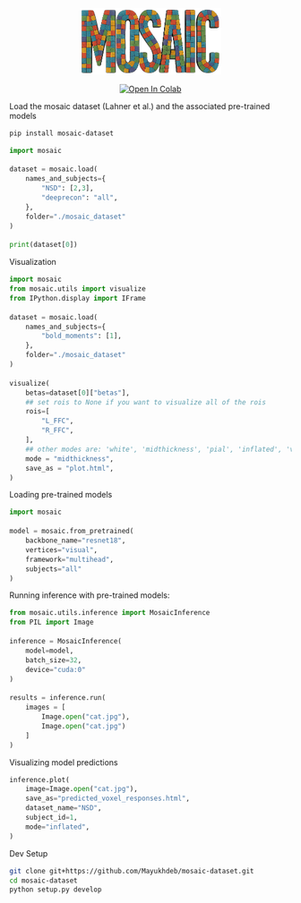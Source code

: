 <p align="center">
    <img src="https://github.com/murtylab/mosaic-dataset/raw/master/images/banner.png" alt="mosaic-dataset banner" width="50%">
</p>

<p align="center">
    <a href="https://colab.research.google.com/github/murtylab/mosaic-dataset/blob/master/examples/mosaic-starter.ipynb">
        <img src="https://colab.research.google.com/assets/colab-badge.svg" alt="Open In Colab"/>
    </a>
</p>

Load the mosaic dataset (Lahner et al.) and the associated pre-trained models

```bash
pip install mosaic-dataset
```

```python
import mosaic

dataset = mosaic.load(
    names_and_subjects={
        "NSD": [2,3],
        "deeprecon": "all",
    },
    folder="./mosaic_dataset" 
)

print(dataset[0])
```

Visualization

```python
import mosaic
from mosaic.utils import visualize
from IPython.display import IFrame

dataset = mosaic.load(
    names_and_subjects={
        "bold_moments": [1],
    },
    folder="./mosaic_dataset" 
)

visualize(
    betas=dataset[0]["betas"],
    ## set rois to None if you want to visualize all of the rois
    rois=[
        "L_FFC",
        "R_FFC",
    ],
    ## other modes are: 'white', 'midthickness', 'pial', 'inflated', 'very_inflated', 'flat', 'sphere'
    mode = "midthickness",
    save_as = "plot.html",
)
```
Loading pre-trained models

```python
import mosaic

model = mosaic.from_pretrained(
    backbone_name="resnet18",
    vertices="visual",
    framework="multihead",
    subjects="all"
)
```

Running inference with pre-trained models:

```python
from mosaic.utils.inference import MosaicInference
from PIL import Image

inference = MosaicInference(
    model=model,
    batch_size=32,
    device="cuda:0"
)

results = inference.run(
    images = [
        Image.open("cat.jpg"),
        Image.open("cat.jpg")
    ]
)
```

Visualizing model predictions

```python
inference.plot(
    image=Image.open("cat.jpg"),
    save_as="predicted_voxel_responses.html",
    dataset_name="NSD",
    subject_id=1,
    mode="inflated",
)
```

Dev Setup

```bash
git clone git+https://github.com/Mayukhdeb/mosaic-dataset.git
cd mosaic-dataset
python setup.py develop
```
